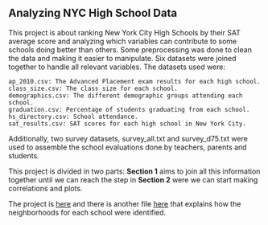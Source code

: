 ## Analyzing NYC High School Data

This project is about ranking New York City High Schools by their SAT average score and analyzing which variables can contribute to some schools doing better than others. Some preprocessing was done to clean the data and making it easier to manipulate. Six datasets were joined together to handle all relevant variables. The datasets used were:

    ap_2010.csv: The Advanced Placement exam results for each high school.
    class_size.csv: The class size for each school.
    demographics.csv: The different demographic groups attending each school.
    graduation.csv: Percentage of students graduating from each school.
    hs_directory.csv: School attendance.
    sat_results.csv: SAT scores for each high school in New York City.

Additionally, two survey datasets, survey_all.txt and survey_d75.txt were used to assemble the school evaluations done by teachers, parents and students.

This project is divided in two parts: __Section 1__ aims to join all this information together until we can reach the step in __Section 2__ were we can start making correlations and plots.

The project is [here](https://github.com/jhmanchola/My_Projects/blob/master/Analyzing%20NYC%20High%20School%20Data/Guided%20Project_Analyzing%20NYC%20High%20School%20Data.ipynb) and there is another file [here](https://github.com/jhmanchola/My_Projects/blob/master/Analyzing%20NYC%20High%20School%20Data/Finding%20NYC%20Neigborhoods%20with%20best%20High%20Schools.ipynb) that explains how the neighborhoods for each school were identified.
